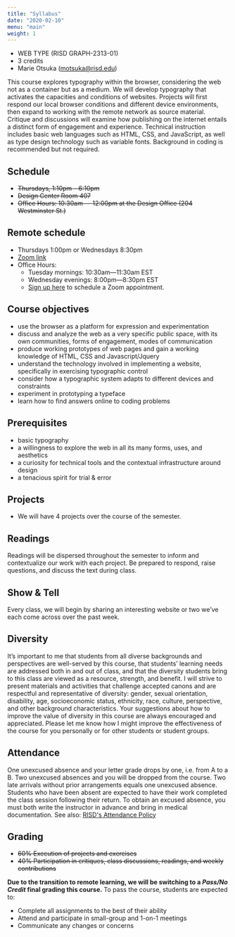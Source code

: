 ```yaml
---
title: "Syllabus"
date: "2020-02-10"
menu: "main"
weight: 1
---
```


* WEB TYPE (RISD GRAPH-2313-01)
* 3 credits
* Marie Otsuka (motsuka@risd.edu)

This course explores typography within the browser, considering the web not as a container but as a medium. We will develop typography that activates the capacities and conditions of websites. Projects will first respond our local browser conditions and different device environments, then expand to working with the remote network as source material. Critique and discussions will examine how publishing on the internet entails a distinct form of engagement and experience. Technical instruction includes basic web languages such as HTML, CSS, and JavaScript, as well as type design technology such as variable fonts. Background in coding is recommended but not required. 

## Schedule
* ~~Thursdays, 1:10pm – 6:10pm~~ 
* ~~Design Center Room 407~~ 
* ~~Office Hours: 10:30am — 12:00pm at the Design Office (204 Westminster St.)~~

## **Remote schedule**
* Thursdays 1:00pm or Wednesdays 8:30pm
* [Zoom link](https://risd.zoom.us/j/8072945194)
* Office Hours:
	- Tuesday mornings: 10:30am—11:30am EST
	- Wednesday evenings: 8:00pm—8:30pm EST
	- [Sign up here](https://docs.google.com/spreadsheets/d/136yATIXq7UNNoointbw3k4T-dUkK4jOqpa0WPCJLDWA/edit?usp=sharing) to schedule a Zoom appointment. 

## Course objectives
* use the browser as a platform for expression and experimentation
* discuss and analyze the web as a very specific public space, with its own communities, forms of engagement, modes of communication
* produce working prototypes of web pages and gain a working knowledge of HTML, CSS and Javascript/Jquery
* understand the technology involved in implementing a website, specifically in exercising typographic control 
* consider how a typographic system adapts to different devices and constraints
* experiment in prototyping a typeface
* learn how to find answers online to coding problems

## Prerequisites
* basic typography
* a willingness to explore the web in all its many forms, uses, and aesthetics
* a curiosity for technical tools and the contextual infrastructure around design
* a tenacious spirit for trial & error

## Projects
* We will have 4 projects over the course of the semester. 

## Readings
Readings will be dispersed throughout the semester to inform and contextualize our work with each project. Be prepared to respond, raise questions, and discuss the text during class.

## Show & Tell
Every class, we will begin by sharing an interesting website or two we’ve each come across over the past week.

## Diversity
It’s important to me that students from all diverse backgrounds and perspectives are well-served by this course, that students’ learning needs are addressed both in and out of class, and that the diversity students bring to this class are viewed as a resource, strength, and benefit.  I will strive to present materials and activities that challenge accepted canons and are respectful and representative of diversity: gender, sexual orientation, disability, age, socioeconomic status, ethnicity, race, culture, perspective, and other background characteristics. Your suggestions about how to improve the value of diversity in this course are always encouraged and appreciated. Please let me know how I might improve the effectiveness of the course for you personally or for other students or student groups.

## Attendance
One unexcused absence and your letter grade drops by one, i.e. from A to a B. Two unexcused absences and you will be dropped from the course. Two late arrivals without prior arrangements equals one unexcused absence. Students who have been absent are expected to have their work completed the class session following their return. To obtain an excused absence, you must both write the instructor in advance and bring in medical documentation. See also: [RISD's Attendance Policy](http://policies.risd.edu/academic/class-attendance/)

## Grading
* ~~60% Execution of projects and exercises~~
* ~~40% Participation in critiques, class discussions, readings, and weekly contributions~~

**Due to the transition to remote learning, we will be switching to a *Pass/No Credit* final grading this course.** To pass the course, students are expected to: 
* Complete all assignments to the best of their ability 
* Attend and participate in small-group and 1-on-1 meetings 
* Communicate any changes or concerns


